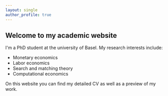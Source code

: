 ```yaml
---
layout: single
author_profile: true
---
```


## Welcome to my academic website

I'm a PhD student at the university of Basel. My research interests include:
* Monetary economics
* Labor economics
* Search and matching theory
* Computational economics

On this website you can find my detailed CV as well as a preview of my work.